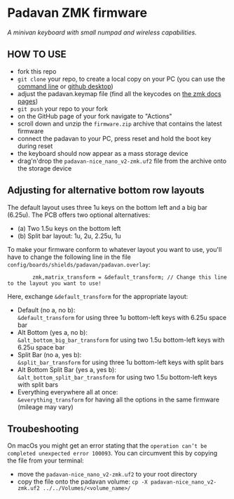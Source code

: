 # Padavan ZMK firmware

_A minivan keyboard with small numpad and wireless capabilities._

## HOW TO USE

- fork this repo
- `git clone` your repo, to create a local copy on your PC (you can use the [command line](https://www.atlassian.com/git/tutorials) or [github desktop](https://desktop.github.com/))
- adjust the padavan.keymap file (find all the keycodes on [the zmk docs pages](https://zmk.dev/docs/codes/))
- `git push` your repo to your fork
- on the GitHub page of your fork navigate to "Actions"
- scroll down and unzip the `firmware.zip` archive that contains the latest firmware
- connect the padavan to your PC, press reset and hold the boot key during reset
- the keyboard should now appear as a mass storage device
- drag'n'drop the `padavan-nice_nano_v2-zmk.uf2` file from the archive onto the storage device

## Adjusting for alternative bottom row layouts

The default layout uses three 1u keys on the bottom left and a big bar (6.25u).
The PCB offers two optional alternatives:
- (a) Two 1.5u keys on the bottom left
- (b) Split bar layout: 1u, 2u, 2.25u, 1u

To make your firmware conform to whatever layout you want to use, you'll have to change the following line in the file `config/boards/shields/padavan/padavan.overlay`:
```
        zmk,matrix_transform = &default_transform; // Change this line to the layout you want to use!
```
Here, exchange `&default_transform` for the appropriate layout:
- Default (no a, no b):  
  `&default_transform` for using three 1u bottom-left keys with 6.25u space bar
- Alt Bottom (yes a, no b):  
  `&alt_bottom_big_bar_transform` for using two 1.5u bottom-left keys with 6.25u space bar
- Split Bar (no a, yes b):  
  `&split_bar_transform` for using three 1u bottom-left keys with split bars
- Alt Bottom Split Bar (yes a, yes b):  
  `&alt_bottom_split_bar_transform` for using two 1.5u bottom-left keys with split bars
- Everything everywhere all at once:  
  `&everything_transform` for having all the options in the same firmware (mileage may vary)


## Troubeshooting

On macOs you might get an error stating that the `operation can’t be completed unexpected error 100093`. You can circumvent this by copying the file from your terminal:

- move the `padavan-nice_nano_v2-zmk.uf2` to your root directory
- copy the file onto the padavan volume: `cp -X padavan-nice_nano_v2-zmk.uf2 ../../Volumes/<volume_name>/`
